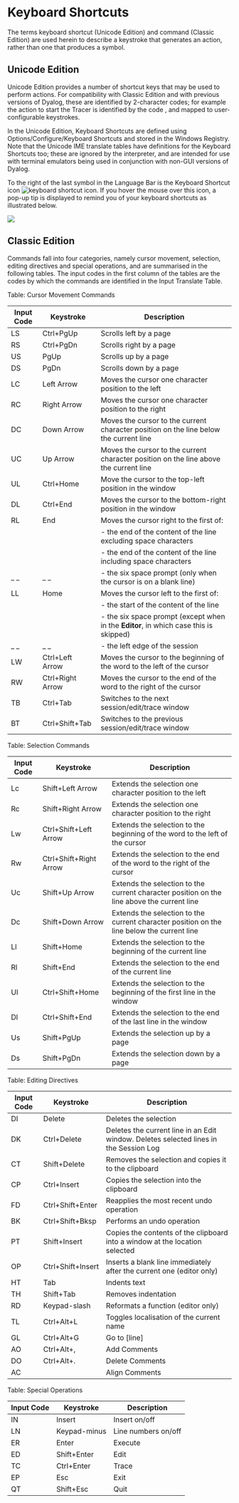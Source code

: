 <h1 class="heading"><span class="name">Keyboard Shortcuts</span></h1>

The terms keyboard shortcut (Unicode Edition) and command (Classic Edition) are used herein to describe a keystroke that generates an action, rather than one that produces a symbol.

## Unicode Edition

Unicode Edition provides a number of shortcut keys that may be used to perform actions. For compatibility with Classic Edition and with previous versions of Dyalog, these are identified by 2-character codes; for example the action to start the Tracer is identified by the code <TC>, and mapped to user-configurable keystrokes.

In the Unicode Edition, Keyboard Shortcuts are defined using Options/Configure/Keyboard Shortcuts and stored in the Windows Registry.  Note that the Unicode IME translate tables have definitions for the Keyboard Shortcuts too; these are ignored by the interpreter, and are intended for use with terminal emulators being used in conjunction with non-GUI versions of Dyalog.

To the right of the last symbol in the Language Bar is the Keyboard Shortcut icon ![keyboard shortcut icon](img/keyboard-shortcut-icon.png). If you hover the mouse over this icon, a pop-up tip is displayed to remind you of your keyboard shortcuts as illustrated below.

![](img/keyboard-shortcut-popup.png)

## Classic Edition

Commands fall into four categories, namely cursor movement, selection, editing directives and special operations, and are summarised in the following tables. The input codes in the first column of the tables are the codes by which the commands are identified in the Input Translate Table.

Table: Cursor Movement Commands

|Input Code|Keystroke       |Description                                                                          |
|----------|----------------|-------------------------------------------------------------------------------------|
|LS        |Ctrl+PgUp       |Scrolls left by a page                                                               |
|RS        |Ctrl+PgDn       |Scrolls right by a page                                                              |
|US        |PgUp            |Scrolls up by a page                                                                 |
|DS        |PgDn            |Scrolls down by a page                                                               |
|LC        |Left Arrow      |Moves the cursor one character position to the left                                  |
|RC        |Right Arrow     |Moves the cursor one character position to the right                                 |
|DC        |Down Arrow      |Moves the cursor to the current character position on the line below the current line|
|UC        |Up Arrow        |Moves the cursor to the current character position on the line above the current line|
|UL        |Ctrl+Home       |Move the cursor to the top-left position in the window                               |
|DL        |Ctrl+End        |Moves the cursor to the bottom-right position in the window                          |
|RL        |End             |Moves the cursor right to the first of:                                              |
|          |                |- the end of the content of the line excluding space characters                      |
|          |                |- the end of the content of the line including space characters                      |
|_        _|_              _|- the six space prompt (only when the cursor is on a blank line)                     |
|LL        |Home            |Moves the cursor left to the first of:                                               |
|          |                |- the start of the content of the line                                               |
|          |                |- the six space prompt (except when in the **Editor**, in which case this is skipped)|
|_        _|_              _|- the left edge of the session                                                       |
|LW        |Ctrl+Left Arrow |Moves the cursor to the beginning of the word to the left of the cursor              |
|RW        |Ctrl+Right Arrow|Moves the cursor to the end of the word to the right of the cursor                   |
|TB        |Ctrl+Tab        |Switches to the next session/edit/trace window                                       |
|BT        |Ctrl+Shift+Tab  |Switches to the previous session/edit/trace window                                   |

Table: Selection Commands

|Input Code|Keystroke             |Description                                                                               |
|----------|----------------------|------------------------------------------------------------------------------------------|
|Lc        |Shift+Left Arrow      |Extends the selection one character position to the left                                  |
|Rc        |Shift+Right Arrow     |Extends the selection one character position to the right                                 |
|Lw        |Ctrl+Shift+Left Arrow |Extends the selection to the beginning of the word to the left of the cursor              |
|Rw        |Ctrl+Shift+Right Arrow|Extends the selection to the end of the word to the right of the cursor                   |
|Uc        |Shift+Up Arrow        |Extends the selection to the current character position on the line above the current line|
|Dc        |Shift+Down Arrow      |Extends the selection to the current character position on the line below the current line|
|Ll        |Shift+Home            |Extends the selection to the beginning of the current line                                |
|Rl        |Shift+End             |Extends the selection to the end of the current line                                      |
|Ul        |Ctrl+Shift+Home       |Extends the selection to the beginning of the first line in the window                    |
|Dl        |Ctrl+Shift+End        |Extends the selection to the end of the last line in the window                           |
|Us        |Shift+PgUp            |Extends the selection up by a page                                                        |
|Ds        |Shift+PgDn            |Extends the selection down by a page                                                      |

Table: Editing Directives

|Input Code|Keystroke        |Description                                                                          |
|----------|-----------------|-------------------------------------------------------------------------------------|
|DI        |Delete           |Deletes the selection                                                                |
|DK        |Ctrl+Delete      |Deletes the current line in an Edit window. Deletes selected lines in the Session Log|
|CT        |Shift+Delete     |Removes the selection and copies it to the clipboard                                 |
|CP        |Ctrl+Insert      |Copies the selection into the clipboard                                              |
|FD        |Ctrl+Shift+Enter |Reapplies the most recent undo operation                                             |
|BK        |Ctrl+Shift+Bksp  |Performs an undo operation                                                           |
|PT        |Shift+Insert     |Copies the contents of the clipboard into a window at the location selected          |
|OP        |Ctrl+Shift+Insert|Inserts a blank line immediately after the current one (editor only)                 |
|HT        |Tab              |Indents text                                                                         |
|TH        |Shift+Tab        |Removes indentation                                                                  |
|RD        |Keypad-slash     |Reformats a function (editor only)                                                   |
|TL        |Ctrl+Alt+L       |Toggles localisation of the current name                                             |
|GL        |Ctrl+Alt+G       |Go to [line]                                                                         |
|AO        |Ctrl+Alt+,       |Add Comments                                                                         |
|DO        |Ctrl+Alt+.       |Delete Comments                                                                      |
|AC        |&nbsp;           |Align Comments                                                                       |

Table: Special Operations

|Input Code|Keystroke   |Description        |
|----------|------------|-------------------|
|IN        |Insert      |Insert on/off      |
|LN        |Keypad-minus|Line numbers on/off|
|ER        |Enter       |Execute            |
|ED        |Shift+Enter |Edit               |
|TC        |Ctrl+Enter  |Trace              |
|EP        |Esc         |Exit               |
|QT        |Shift+Esc   |Quit               |
